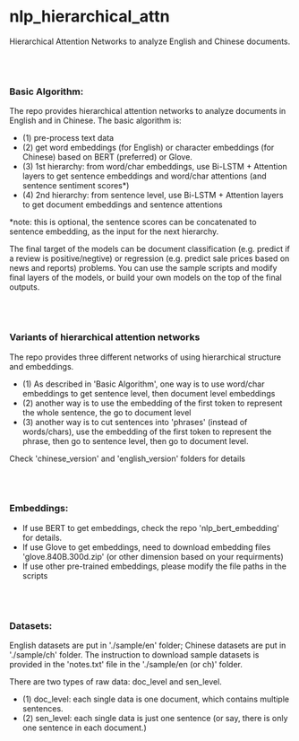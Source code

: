 # nlp_hierarchical_attn

Hierarchical Attention Networks to analyze English and Chinese documents. 

<br><br>
### Basic Algorithm:
The repo provides hierarchical attention networks to analyze documents in English and in Chinese. The basic algorithm is:
- (1) pre-process text data
- (2) get word embeddings (for English) or character embeddings (for Chinese) based on BERT (preferred) or Glove. 
- (3) 1st hierarchy: from word/char embeddings, use Bi-LSTM + Attention layers to get sentence embeddings and word/char attentions (and sentence sentiment scores*)
- (4) 2nd hierarchy: from sentence level, use Bi-LSTM + Attention layers to get document embeddings and sentence attentions

*note: this is optional, the sentence scores can be concatenated to sentence embedding, as the input for the next hierarchy.

The final target of the models can be document classification (e.g. predict if a review is positive/negtive) or regression (e.g. predict sale prices based on news and reports) problems. You can use the sample scripts and modify final layers of the models, or build your own models on the top of the final outputs. 

<br><br>
### Variants of hierarchical attention networks
The repo provides three different networks of using hierarchical structure and embeddings.
- (1) As described in 'Basic Algorithm', one way is to use word/char embeddings to get sentence level, then document level embeddings
- (2) another way is to use the embedding of the first token to represent the whole sentence, the go to document level
- (3) another way is to cut sentences into 'phrases' (instead of words/chars), use the embedding of the first token to represent the phrase, then go to sentence level, then go to document level. 

Check 'chinese_version' and 'english_version' folders for details 

<br><br>
### Embeddings:
- If use BERT to get embeddings, check the repo 'nlp_bert_embedding' for details.
- If use Glove to get embeddings, need to download embedding files 'glove.840B.300d.zip' (or other dimension based on your requirments) 
- If use other pre-trained embeddings, please modify the file paths in the scripts

<br><br>
### Datasets:
English datasets are put in './sample/en' folder; Chinese datasets are put in './sample/ch' folder.
The instruction to download sample datasets is provided in the 'notes.txt' file in the './sample/en (or ch)' folder. 

There are two types of raw data: doc_level and sen_level.
- (1) doc_level: each single data is one document, which contains multiple sentences. 
- (2) sen_level: each single data is just one sentence (or say, there is only one sentence in each document.)
